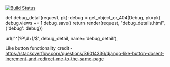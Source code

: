 [![Build Status](https://travis-ci.org/MartinCurran28/bedbug.svg?branch=master)](https://travis-ci.org/MartinCurran28/bedbug)

def debug_detail(request, pk):
    debug = get_object_or_404(Debug, pk=pk)
    debug.views += 1
    debug.save()
    return render(request, "debug_details.html", {'debug': debug})    
    
 url(r'^(?P<pk>\d+)/$', debug_detail, name='debug_detail'),    
 
 
Like button functionality credit -  https://stackoverflow.com/questions/36014336/django-like-button-dosent-increment-and-redirect-me-to-the-same-page